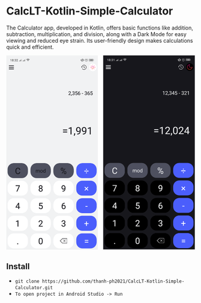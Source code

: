# CalcLT-Kotlin-Simple-Calculator

The Calculator app, developed in Kotlin, offers basic functions like addition, subtraction, multiplication, and division, along with a Dark Mode for easy viewing and reduced eye strain. Its user-friendly design makes calculations quick and efficient.

![Demo](./Screenshot.png)

## Install

- `git clone https://github.com/thanh-ph2021/CalcLT-Kotlin-Simple-Calculator.git`
- `To open project in Android Studio -> Run`


